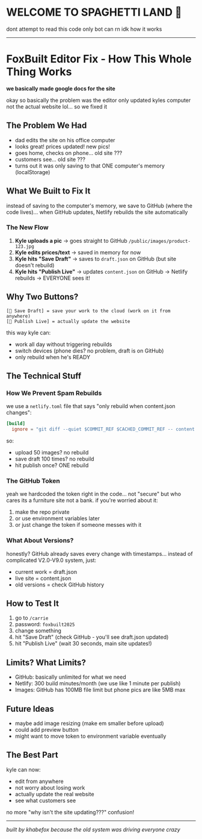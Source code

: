 # WELCOME TO SPAGHETTI LAND 🍝

dont attempt to read this code only bot can rn idk how it works

---

# FoxBuilt Editor Fix - How This Whole Thing Works

**we basically made google docs for the site**

okay so basically the problem was the editor only updated kyles computer not the actual website lol... so we fixed it

## The Problem We Had

- dad edits the site on his office computer 
- looks great! prices updated! new pics!
- goes home, checks on phone... old site ???
- customers see... old site ???
- turns out it was only saving to that ONE computer's memory (localStorage)

## What We Built to Fix It

instead of saving to the computer's memory, we save to GitHub (where the code lives)... when GitHub updates, Netlify rebuilds the site automatically

### The New Flow

1. **Kyle uploads a pic** → goes straight to GitHub `/public/images/product-123.jpg`
2. **Kyle edits prices/text** → saved in memory for now
3. **Kyle hits "Save Draft"** → saves to `draft.json` on GitHub (but site doesn't rebuild)
4. **Kyle hits "Publish Live"** → updates `content.json` on GitHub → Netlify rebuilds → EVERYONE sees it!

## Why Two Buttons?

```
[💾 Save Draft] = save your work to the cloud (work on it from anywhere)
[🚀 Publish Live] = actually update the website
```

this way kyle can:
- work all day without triggering rebuilds
- switch devices (phone dies? no problem, draft is on GitHub)
- only rebuild when he's READY

## The Technical Stuff

### How We Prevent Spam Rebuilds

we use a `netlify.toml` file that says "only rebuild when content.json changes":

```toml
[build]
  ignore = "git diff --quiet $COMMIT_REF $CACHED_COMMIT_REF -- content.json"
```

so:
- upload 50 images? no rebuild
- save draft 100 times? no rebuild  
- hit publish once? ONE rebuild

### The GitHub Token

yeah we hardcoded the token right in the code... not "secure" but who cares its a furniture site not a bank. if you're worried about it:
1. make the repo private
2. or use environment variables later
3. or just change the token if someone messes with it

### What About Versions?

honestly? GitHub already saves every change with timestamps... instead of complicated V2.0-V9.0 system, just:
- current work = draft.json
- live site = content.json
- old versions = check GitHub history

## How to Test It

1. go to `/carrie` 
2. password: `foxbuilt2025`
3. change something
4. hit "Save Draft" (check GitHub - you'll see draft.json updated)
5. hit "Publish Live" (wait 30 seconds, main site updates!)

## Limits? What Limits?

- GitHub: basically unlimited for what we need
- Netlify: 300 build minutes/month (we use like 1 minute per publish)
- Images: GitHub has 100MB file limit but phone pics are like 5MB max

## Future Ideas

- maybe add image resizing (make em smaller before upload)
- could add preview button 
- might want to move token to environment variable eventually

## The Best Part

kyle can now:
- edit from anywhere
- not worry about losing work
- actually update the real website
- see what customers see

no more "why isn't the site updating???" confusion!

---

*built by khabefox because the old system was driving everyone crazy*